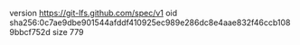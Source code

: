 version https://git-lfs.github.com/spec/v1
oid sha256:0c7ae9dbe901544afddf410925ec989e286dc8e4aae832f46ccb1089bbcf752d
size 779

